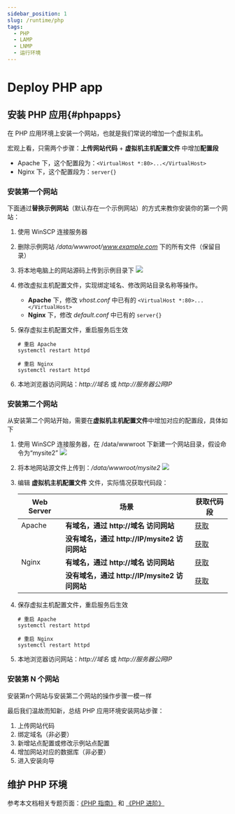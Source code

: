 ```yaml
---
sidebar_position: 1
slug: /runtime/php
tags:
  - PHP
  - LAMP
  - LNMP
  - 运行环境
---
```


# Deploy PHP app

## 安装 PHP 应用{#phpapps}

在 PHP 应用环境上安装一个网站，也就是我们常说的增加一个虚拟主机。

宏观上看，只需两个步骤：**上传网站代码** + **虚拟机主机配置文件** 中增加**配置段**

* Apache 下，这个配置段为：`<VirtualHost *:80>...</VirtualHost>`
* Nginx 下，这个配置段为：`server{}`


### 安装第一个网站

下面通过**替换示例网站**（默认存在一个示例网站）的方式来教你安装你的第一个网站：

1. 使用 WinSCP 连接服务器

2. 删除示例网站 */data/wwwroot/www.example.com* 下的所有文件（保留目录）

3. 将本地电脑上的网站源码上传到示例目录下
   ![](https://libs.websoft9.com/Websoft9/DocsPicture/zh/winscp/winscp-uploadcodestoexample-websoft9.png)

4. 修改虚拟主机配置文件，实现绑定域名、修改网站目录名称等操作。
   * **Apache** 下，修改 *vhost.conf* 中已有的 `<VirtualHost *:80>...</VirtualHost>`
   * **Nginx** 下，修改 *default.conf* 中已有的 `server{}`


5. 保存虚拟主机配置文件，重启服务后生效
    ~~~
    # 重启 Apache
    systemctl restart httpd
    
    # 重启 Nginx
    systemctl restart httpd
    ~~~

6. 本地浏览器访问网站：*http://域名* 或 *http://服务器公网IP* 

### 安装第二个网站

从安装第二个网站开始，需要在**虚拟机主机配置文件**中增加对应的配置段，具体如下

1. 使用 WinSCP 连接服务器，在 /data/wwwroot 下新建一个网站目录，假设命令为“mysite2”
   ![](https://libs.websoft9.com/Websoft9/DocsPicture/zh/lamp/lamp-createmysite2-websoft9.png)

2. 将本地网站源文件上传到：*/data/wwwroot/mysite2* 
   ![](https://libs.websoft9.com/Websoft9/DocsPicture/zh/lamp/lamp-uploadcodes-websoft9.png)

3. 编辑 **虚拟机主机配置文件** 文件，实际情况获取代码段：

    | Web Server | 场景                                          | 获取代码段                    |
    | ---------- | --------------------------------------------- | ----------------------------- |
    | Apache     | **有域名，通过 http://域名 访问网站**         | [获取](../apache#wwwtemplate) |
    |            | **没有域名，通过 http://IP/mysite2 访问网站** | [获取](../apache#aliastemplate) |
    | Nginx      | **有域名，通过 http://域名 访问网站**         | [获取](../apache#wwwtemplate) |
    |            | **没有域名，通过 http://IP/mysite2 访问网站** | [获取](../apache#aliatemplate) |

4. 保存虚拟主机配置文件，重启服务后生效
    ~~~
    # 重启 Apache
    systemctl restart httpd
    
    # 重启 Nginx
    systemctl restart httpd
    ~~~

5. 本地浏览器访问网站：*http://域名* 或 *http://服务器公网IP* 


### 安装第 N 个网站

安装第n个网站与安装第二个网站的操作步骤一模一样

最后我们温故而知新，总结 PHP 应用环境安装网站步骤： 

1. 上传网站代码
2. 绑定域名（非必要）
3. 新增站点配置或修改示例站点配置
4. 增加网站对应的数据库（非必要）
5. 进入安装向导

## 维护 PHP 环境

参考本文档相关专题页面：[《PHP 指南》](../php) 和 [《PHP 进阶》](../php/advanced) 



